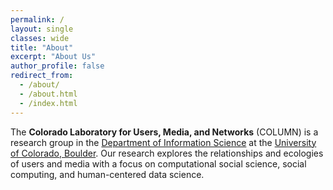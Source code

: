 ```yaml
---
permalink: /
layout: single
classes: wide
title: "About"
excerpt: "About Us"
author_profile: false
redirect_from: 
  - /about/
  - /about.html
  - /index.html
---
```


The **Colorado Laboratory for Users, Media, and Networks** (COLUMN) is a research group in the [Department of Information Science](https://www.colorado.edu/cmci/infoscience) at the [University of Colorado, Boulder](https://www.colorado.edu). Our research explores the relationships and ecologies of users and media with a focus on computational social science, social computing, and human-centered data science.
